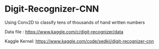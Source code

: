 # Digit-Recognizer-CNN
Using Conv2D to classify tens of thousands of hand written numbers

Data file : https://www.kaggle.com/c/digit-recognizer/data

Kaggle Kernel: https://www.kaggle.com/code/sedkii/digit-recognizer-cnn
